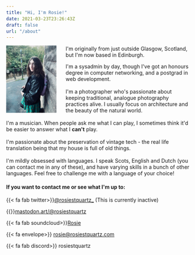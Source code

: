 ```yaml
---
title: "Hi, I'm Rosie!"
date: 2021-03-23T23:26:43Z
draft: false
url: "/about"
---
```

<!-- <script src="https://use.fontawesome.com/dbc5bdc053.js"></script> -->

 <!-- ### Hi, I'm Rosie! (she/her) <br> -->
 <style>
.wrap{
    width: 60% !important;
    max-width: 100em !important;
    @media screen and (max-width: 736px) {
        width: 90%;
    }}
    </style>

<div class="align-center">

<img style="object-fit: cover; display: flex; float: left; width: 27%; height: 27%; float: left; margin: 0px 25px 0px 0px;" src="IMG_2702.jpeg"/>

<!-- <img style=" display: flex; object-fit: cover; float: left; height: 250px; width: 250px;" src="me.jpg"/> -->
I'm originally from just outside Glasgow, Scotland, but I'm now based in Edinburgh.

I'm a sysadmin by day, though I've got an honours degree in computer networking, and a postgrad in web development.
<br><br>
I'm a photographer who's passionate about keeping traditional, analogue photography practices alive. I usually focus on architecture and the beauty of the natural world. 
<br><br>
I'm a musician. When people ask me what I can play, I sometimes think it'd be easier to answer what I **can't** play.
<br><br>
I'm passionate about the preservation of vintage tech - the real life translation being that my house is full of old things.
<br><br>
I'm mildly obsessed with languages. I speak Scots, English and Dutch (you can contact me in any of these), and have varying skills in a bunch of other languages. Feel free to challenge me with a language of your choice!

</div>

#### If you want to contact me or see what I'm up to:<br>

{{< fa fab twitter>}}<a href="https://twitter.com/rosiestquartz_">@rosiestquartz_</a> (This is currently inactive)

{{<fa fab mastodon>}}<a href=https://mastodon.art/@rosiestquartz>mastodon.art/@rosiestquartz</a>

{{< fa fab soundcloud>}}</i><a href="https://soundcloud.com/rosiestquartz">Rosie</a>

{{< fa envelope>}} <a href="mailto:rosie@rosiestquartz.com">rosie@rosiestquartz.com</a>

{{< fa fab discord>}} rosiestquartz
